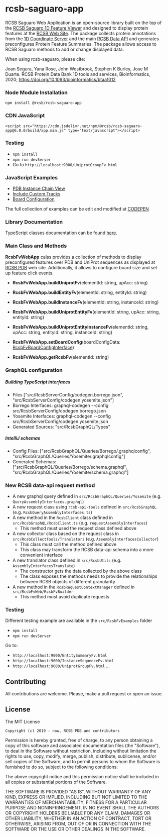 # rcsb-saguaro-app

RCSB Saguaro Web Application is an open-source library built on the top of the [RCSB Saguaro 1D Feature Viewer](https://rcsb.github.io/rcsb-saguaro)
and designed to display protein features at the [RCSB Web Site](https://www.rcsb.org). The package collects protein annotations from the 
[1D Coordinate Server](https://1d-coordinates.rcsb.org) and the main [RCSB Data API](https://data.rcsb.org) and generates preconfigures Protein 
Feature Summaries. The package allows access to RCSB Saguaro methods to add or change displayed data. 

When using rcsb-saguaro, please cite:

Joan Segura, Yana Rose, John Westbrook, Stephen K Burley, Jose M Duarte.
RCSB Protein Data Bank 1D tools and services, Bioinformatics, 2020; https://doi.org/10.1093/bioinformatics/btaa1012

<!---
<div id="pfvSelect" ></div>  
<div id="pfv" ></div>
<script type="text/javascript" src="https://cdn.jsdelivr.net/npm/@rcsb/rcsb-saguaro-app/build/dist/app.js"></script>
<script type="text/javascript">
RcsbFvWebApp.buildInstanceFv("pfv", "4Z35.A", {
    boardConfig:{
        trackWidth:540,
        rowTitleWidth:170
    }
});
</script>
--->

### Node Module Installation
`npm install @rcsb/rcsb-saguaro-app`

### CDN JavaScript
`<script src="https://cdn.jsdelivr.net/npm/@rcsb/rcsb-saguaro-app@6.0.0/build/app.min.js" type="text/javascript"></script>`

### Testing 
- `npm install`
- `npm run devServer`
- Go to `http://localhost:9000/UniprotGroupFv.html`

### JavaScript Examples
* [PDB Instance Chain View](https://rcsb.github.io/rcsb-saguaro-app/examples/instance.html)
* [Include Custom Tracks](https://rcsb.github.io/rcsb-saguaro-app/examples/add_new_tracks.html)
* [Board Configuration](https://rcsb.github.io/rcsb-saguaro-app/examples/board_configuration.html)

The full collection of examples can be edit and modified at [CODEPEN](https://codepen.io/collection/XjrBRP?grid_type=list)

### Library Documentation
TypeScript classes documentation can be found [here](https://rcsb.github.io/rcsb-saguaro-app/).

### Main Class and Methods
**RcsbFvWebApp** calss provides a collection of methods to display preconfigured features over PDB and UniProt sequences 
as displayed at [RCSB PDB](https://www.rcsb.org) web site. Additionally, it allows to configure board size and set up feature 
click events. 

- **RcsbFvWebApp.buildUniprotFv**(elementId: string, upAcc: string)
- **RcsbFvWebApp.buildEntityFv**(elementId: string, entityId: string)
- **RcsbFvWebApp.buildInstanceFv**(elementId: string, instanceId: string)
- **RcsbFvWebApp.buildUniprotEntityFv**(elementId: string, upAcc: string, entityId: string)
- **RcsbFvWebApp.buildUniprotEntityInstanceFv**(elementId: string, upAcc: string, entityId: string, instanceId: string)

- **RcsbFvWebApp.setBoardConfig**(boardConfigData: [RcsbFvBoardConfigInterface](https://rcsb.github.io/rcsb-saguaro/interfaces/RcsbFv_RcsbFvConfig_RcsbFvConfigInterface.RcsbFvBoardConfigInterface.html))
- **RcsbFvWebApp.getRcsbFv**(elementId: string)

### GraphQL configuration
##### Building TypeScript interfaces
- Files ["src/RcsbServerConfig/codegen.borrego.json", "src/RcsbServerConfig/codegen.yosemite.json"]
- Borrego Interfaces: graphql-codegen --config src/RcsbServerConfig/codegen.borrego.json
- Yosemite Interfaces: graphql-codegen --config src/RcsbServerConfig/codegen.yosemite.json
- Generated Sources: "src/RcsbGraphQL/Types"
##### IntelliJ schemas
- Config Files: ["src/RcsbGraphQL/Queries/Borrego/.graphqlconfig", "src/RcsbGraphQL/Queries/Yosemite/.graphqlconfig"]
- Generated Schemas: ["src/RcsbGraphQL/Queries/Borrego/schema.graphql", "src/RcsbGraphQL/Queries/Yosemite/schema.graphql"]

### New RCSB data-api request method
- A new graphql query defined in `src/RcsbGraphQL/Queries/Yosemite` (e.g. `QueryAssemblyInterfaces.graphql`)
- A new request class using `rcsb-api-tools` defined in `src/RcsbGraphQL` (e.g. `RcsbQueryAssemblyInterfaces.ts`)
- A new method in the `RcsbClient` class defined in `src/RcsbGraphQL/RcsbClient.ts` (e.g. `requestAssemblyInterfaces`)
    - This method must used the request class defined above
- A new collector class based on the request class in `src/RcsbCollectTools/Translators` (e.g. `AssemblyInterfacesCollector`)
    - This class must call the method defined above
    - This class may transform the RCSB data-api schema into a more convenient interface
- A new translator class defined in `src/RcsbUtils` (e.g. `AssemblyInterfacesTranslate`)
    - The constructor gets the data collected by the above class
    - The class exposes the methods needs to provide the relationships between RCSB objects of different granularity
- A new method in the `RcsbRequestContextManager` defined in `src/RcsbFvWeb/RcsbFvBuilder`
    - This method must avoid duplicate requests

### Testing
Different testing example are available in the `src/RcsbFvExamples` folder
- `npm install`
- `npm run devServer`

Go to:

- `http://localhost:9000/EntitySummaryFv.html`
- `http://localhost:9000/InstanceSequenceFv.html`
- `http://localhost:9000/UniprotGroupFv.html`
  ...

Contributing
---
All contributions are welcome. Please, make a pull request or open an issue.

License
---

The MIT License

    Copyright (c) 2019 - now, RCSB PDB and contributors

Permission is hereby granted, free of charge, to any person obtaining a copy
of this software and associated documentation files (the "Software"), to deal
in the Software without restriction, including without limitation the rights
to use, copy, modify, merge, publish, distribute, sublicense, and/or sell
copies of the Software, and to permit persons to whom the Software is
furnished to do so, subject to the following conditions:

The above copyright notice and this permission notice shall be included in
all copies or substantial portions of the Software.

THE SOFTWARE IS PROVIDED "AS IS", WITHOUT WARRANTY OF ANY KIND, EXPRESS OR
IMPLIED, INCLUDING BUT NOT LIMITED TO THE WARRANTIES OF MERCHANTABILITY,
FITNESS FOR A PARTICULAR PURPOSE AND NONINFRINGEMENT. IN NO EVENT SHALL THE
AUTHORS OR COPYRIGHT HOLDERS BE LIABLE FOR ANY CLAIM, DAMAGES OR OTHER
LIABILITY, WHETHER IN AN ACTION OF CONTRACT, TORT OR OTHERWISE, ARISING FROM,
OUT OF OR IN CONNECTION WITH THE SOFTWARE OR THE USE OR OTHER DEALINGS IN
THE SOFTWARE.
